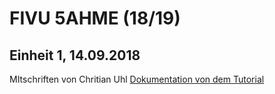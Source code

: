 # FIVU 5AHME (18/19)


## Einheit 1, 14.09.2018
MItschriften von Chritian Uhl [Dokumentation von dem Tutorial](uhlchm14/Fivu_5AHME/1.Einheit.md)


